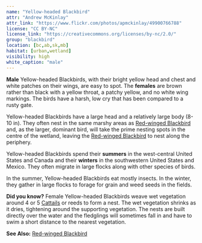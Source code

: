 ```yaml
---
name: "Yellow-headed Blackbird"
attr: "Andrew McKinlay"
attr_link: "https://www.flickr.com/photos/apmckinlay/49900766788"
license: "CC BY-NC"
license_link: "https://creativecommons.org/licenses/by-nc/2.0/"
group: "blackbird"
location: [bc,ab,sk,mb]
habitat: [urban,wetland]
visibility: high 
white_caption: "male"
---
```

**Male** Yellow-headed Blackbirds, with their bright yellow head and chest and white patches on their wings, are easy to spot. The **females** are brown rather than black with a yellow throat, a patchy yellow, and no white wing markings. The birds have a harsh, low cry that has been compared to a rusty gate.

Yellow-headed Blackbirds have a large head and a relatively large body (8-10 in). They often nest in the same marshy areas as [Red-winged Blackbird](/birds/redwing/) and, as the larger, dominant bird, will take the prime nesting spots in the centre of the wetland, leaving the [Red-winged Blackbird](/birds/redwing/) to nest along the periphery.

Yellow-headed Blackbirds spend their **summers** in the west-central United States and Canada and their **winters** in the southwestern United States and Mexico. They often migrate in large flocks along with other species of birds.

In the summer, Yellow-headed Blackbirds eat mostly insects. In the winter, they gather in large flocks to forage for grain and weed seeds in the fields.

**Did you know?** Female Yellow-headed Blackbirds weave wet vegetation around 4 or 5 [Cattails](/plants/cattail/) or reeds to form a nest. The wet vegetation shrinks as it dries, tightening around the supporting vegetation. The nests are built directly over the water and the fledglings will sometimes fall in and have to swim a short distance to the nearest vegetation.

<!-- generated, do not edit -->
**See Also:**
[Red-winged Blackbird](/birds/redwing/)
